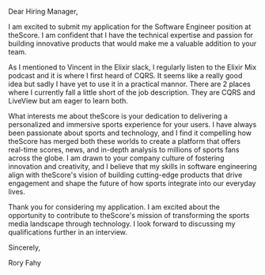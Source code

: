 Dear Hiring Manager,

I am excited to submit my application for the Software Engineer position at theScore. I am
confident that I have the technical expertise and passion for building innovative products that
would make me a valuable addition to your team.

As I mentioned to Vincent in the Elixir slack, I regularly listen to the Elixir Mix podcast and it
is where I first heard of CQRS. It seems like a really good idea but sadly I have yet to use it in
a practical mannor. There are 2 places where I currently fall a little short of the job
description. They are CQRS and LiveView but am eager to learn both.

What interests me about theScore is your dedication to delivering a personalized and immersive
sports experience for your users. I have always been passionate about sports and technology, and I
find it compelling how theScore has merged both these worlds to create a platform that offers
real-time scores, news, and in-depth analysis to millions of sports fans across the globe. I am
drawn to your company culture of fostering innovation and creativity, and I believe that my skills
in software engineering align with theScore's vision of building cutting-edge products that drive
engagement and shape the future of how sports integrate into our everyday lives.

Thank you for considering my application. I am excited about the opportunity to contribute to
theScore's mission of transforming the sports media landscape through technology. I look forward
to discussing my qualifications further in an interview.

Sincerely,

Rory Fahy
